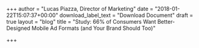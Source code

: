 +++
author = "Lucas Piazza, Director of Marketing"
date = "2018-01-22T15:07:37+00:00"
download_label_text = "Download Document"
draft = true
layout = "blog"
title = "Study: 66% of Consumers Want Better-Designed Mobile Ad Formats (and Your Brand Should Too)"

+++
